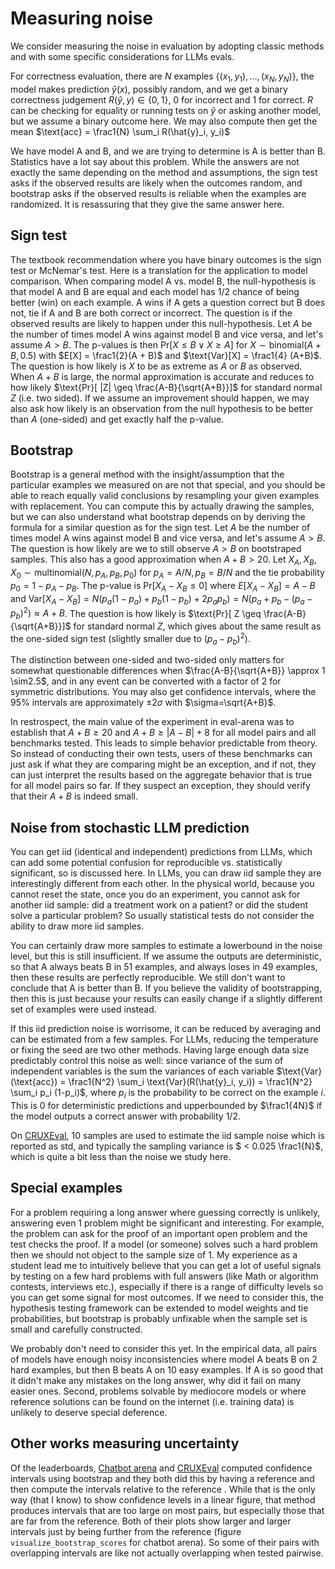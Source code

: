 # Measuring noise

We consider measuring the noise in evaluation by adopting classic methods and with some specific considerations for LLMs evals.

For correctness evaluation, there are $N$ examples $\{(x_1, y_1), \ldots, (x_N, y_N)\}$,
the model makes prediction $\hat{y}(x)$, possibly random, and we get a binary correctness judgement $R(\hat{y}, y) \in \{0, 1\}$, 0 for incorrect and 1 for correct. $R$ can be checking for equality or running tests on $\hat{y}$ or asking another model, but we assume a binary outcome here.
We may also compute then get the mean $\text{acc} = \frac1{N} \sum_i R(\hat{y}_i, y_i)$ 


We have model A and B, and we are trying to determine is A is better than B.
Statistics have a lot say about this problem. While the answers are not exactly the same depending on the method and assumptions, the sign test asks if the observed results are likely when the outcomes random, and bootstrap asks if the observed results is reliable when the examples are randomized. It is resassuring that they give the same answer here.

## Sign test
The textbook recommendation where you have binary outcomes is the sign test or McNemar's test. Here is a translation for the application to model comparison.
When comparing model A vs. model B, the null-hypothesis is that model A and B are equal and each model has 1/2 chance of being better (win) on each example. A wins if A gets a question correct but B does not, tie if A and B are both correct or incorrect. The question is if the observed results are likely to happen under this null-hypothesis.
Let $A$ be the number of times model A wins against model B and vice versa, and let's assume $A > B$. 
The p-values is then $\text{Pr}[X \leq B \lor X \geq A]$ for $X \sim \text{binomial}(A+B, 0.5)$ with $E[X] = \frac1{2}(A + B)$ and $\text{Var}[X] = \frac1{4} (A+B)$. The question is how likely is $X$ to be as extreme as $A$ or $B$ as observed. When $A+B$ is large, the normal approximation is accurate and reduces to how likely $\text{Pr}[ |Z| \geq \frac{A-B}{\sqrt{A+B}}]$ for standard normal $Z$ (i.e. two sided). If we assume an improvement should happen, we may also ask how likely is an observation from the null hypothesis to be better than $A$ (one-sided) and get exactly half the p-value.

<!-- This null hypotehsis is equivalent to predicting from the mixture model where predictions of A and B are used with probability 1/2 each. This method can be implemented to produce variance and higher accuracies. -->

## Bootstrap
Bootstrap is a general method with the insight/assumption that the particular examples we measured on are not that special, and you should be able to reach equally valid conclusions by resampling your given examples with replacement.
You can compute this by actually drawing the samples, but we can also understand what bootstrap depends on by deriving the formula for a similar question as for the sign test.
Let $A$ be the number of times model A wins against model B and vice versa, and let's assume $A > B$. The question is how likely are we to still observe $A > B$ on bootstraped samples. This also has a good approximation when $A + B > 20$.
Let $X_A, X_B, X_0 \sim \text{multinomial}(N, p_A, p_B, p_0)$ for $p_A = A / N, p_B = B / N$ and the tie probability $p_0 = 1 - p_A - p_B$.
The p-value is $\text{Pr}[X_A - X_B \leq 0]$ where $E[X_A - X_B] = A - B$ and $\text{Var}[X_A - X_B] = N \left(p_a (1-p_a) + p_b (1-p_b) + 2 p_a p_b\right) = N (p_a + p_b - (p_a - p_b)^2) \approx A + B$.
The question is how likely is $\text{Pr}[ Z \geq \frac{A-B}{\sqrt{A+B}}]$ for standard normal $Z$, which gives about the same result as the one-sided sign test (slightly smaller due to $(p_a-p_b)^2$).


The distinction between one-sided and two-sided only matters for somewhat questionable differences when $\frac{A-B}{\sqrt{A+B}} \approx 1 \sim2.5$, and in any event can be converted with a factor of 2 for symmetric distributions. You may also get confidence intervals, where the 95% intervals are approximately $\pm 2\sigma$ with $\sigma=\sqrt{A+B}$.

In restrospect, the main value of the experiment in eval-arena was to establish that $A + B \geq 20$ and $A + B \geq |A - B| +  8$ for all model pairs and all benchmarks tested.
This leads to simple behavior predictable from theory. So instead of conducting their own tests, users of these benchmarks can just ask if what they are comparing might be an exception, and if not, they can just interpret the results based on the aggregate behavior that is true for all model pairs so far. If they suspect an exception, they should verify that their $A+B$ is indeed small.


## Noise from stochastic LLM prediction
You can get iid (identical and independent) predictions from LLMs, which can add some potential confusion for reproducible vs. statistically significant, so is discussed here.
In LLMs, you can draw iid sample they are interestingly different from each other. In the physical world, because you cannot reset the state, once you do an experiment, you cannot ask for another iid sample: did a treatment work on a patient? or did the student solve a particular problem? So usually statistical tests do not consider the ability to draw more iid samples.

You can certainly draw more samples to estimate a lowerbound in the noise level, but this is still insufficient. If we assume the outputs are deterministic, so that A always beats B in 51 examples, and always loses in 49 examples, then these results are perfectly reproducible. We still don't want to conclude that A is better than B. If you believe the validity of bootstrapping, then this is just because your results can easily change if a slightly different set of examples were used instead. 


If this iid prediction noise is worrisome, it can be reduced by averaging and can be estimated from a few samples.
For LLMs, reducing the temperature or fixing the seed are two other methods.
Having large enough data size predictably control this noise as well:
since variance of the sum of independent variables is the sum the variances of each variable
$\text{Var}(\text{acc}) = \frac1{N^2} \sum_i \text{Var}(R(\hat{y}_i, y_i)) = \frac1{N^2} \sum_i p_i (1-p_i)$,
where $p_i$ is the probability to be correct on the example $i$.
This is 0 for deterministic predictions and upperbounded by $\frac1{4N}$ if the model outputs a correct answer with probability 1/2.
<!-- sampling is only part of it -->

On [CRUXEval](https://crux-eval.github.io/eval-arena/model_CRUXEval-output.html#model_table), 10 samples are used to estimate the iid sample noise which is reported as std,
and typically the sampling variance is $ < 0.025 \frac1{N}$, which is quite a bit less than the noise we study here.

## Special examples

For a problem requiring a long answer where guessing correctly is unlikely, answering even 1 problem might be significant and interesting. For example, the problem can ask for the proof of an important open problem and the test checks the proof. If a model (or someone) solves such a hard problem then we should not object to the sample size of 1.
My experience as a student lead me to intuitively believe that you can get a lot of useful signals by testing on a few hard problems with full answers (like Math or algorithm contests, interviews etc.), especially if there is a range of difficulty levels so you can get some signal for most outcomes. If we need to consider this, the hypothesis testing framework can be extended to model weights and tie probabilities, but bootstrap is probably unfixable when the sample set is small and carefully constructed. 

We probably don't need to consider this yet. In the empirical data, all pairs of models have enough noisy inconsistencies where model A beats B on 2 hard examples, but then B beats A on 10 easy examples. If A is so good that it didn't make any mistakes on the long answer, why did it fail on many easier ones. Second, problems solvable by mediocore models or where reference solutions can be found on the internet (i.e. training data) is unlikely to deserve special deference.


## Other works measuring uncertainty
Of the leaderboards, [Chatbot arena](https://chat.lmsys.org/) and [CRUXEval](https://crux-eval.github.io/) computed confidence intervals using bootstrap
and they both did this by having a reference and then compute the intervals relative to the reference . While that is the only way (that I know) to show confidence levels in a linear figure, that method produces intervals that are too large on most pairs, but especially those that are far from the reference. Both of their plots show larger and larger intervals just by being further from the reference (figure `visualize_bootstrap_scores` for chatbot arena). So some of their pairs with overlapping intervals are like not actually overlapping when tested pairwise.
